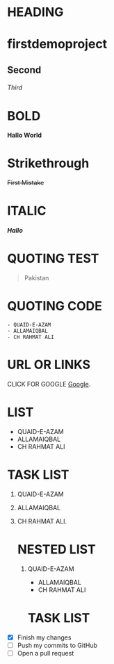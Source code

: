 # HEADING
# firstdemoproject
## Second
###### Third
# BOLD
**Hallo World**

# Strikethrough

~~First Mistake~~

# ITALIC

*__Hallo__*

# QUOTING TEST

> Pakistan

# QUOTING CODE

```
- QUAID-E-AZAM
- ALLAMAIQBAL
- CH RAHMAT ALI
```

# URL OR LINKS

CLICK FOR GOOGLE [Google](www.google.com).

# LIST

- QUAID-E-AZAM
- ALLAMAIQBAL
- CH RAHMAT ALI 
# TASK LIST

1. QUAID-E-AZAM
2. ALLAMAIQBAL
3. CH RAHMAT ALI.

      # NESTED LIST
       
   1. QUAID-E-AZAM
      - ALLAMAIQBAL
      - CH RAHMAT ALI 
        
       # TASK LIST
        
- [x] Finish my changes
- [ ] Push my commits to GitHub
- [ ] Open a pull request     
